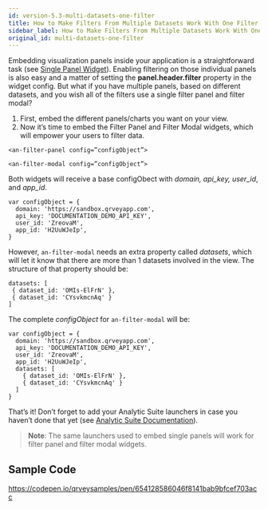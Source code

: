 ```yaml
---
id: version-5.3-multi-datasets-one-filter
title: How to Make Filters From Multiple Datasets Work With One Filter Panel
sidebar_label: How to Make Filters From Multiple Datasets Work With One Filter Panel
original_id: multi-datasets-one-filter
---
```

Embedding visualization panels inside your application is a straightforward task (see 
<a href="/docs/embedding/widgets/analytics/single-panel/">Single Panel Widget</a>). Enabling filtering on those individual panels is also easy and a matter of setting the **panel.header.filter** property in the widget config. 
But what if you have multiple panels, based on different datasets, and you wish all of the filters use a single filter panel and filter modal? 

1. First, embed the different panels/charts you want on your view. 
2. Now it’s time to embed the Filter Panel and Filter Modal widgets, which will empower your users to filter data. 

```<an-filter-panel config=”configObject”> ```

```<an-filter-modal config=”configObject”>```

Both widgets will receive a base configObect with *domain, api_key, user_id*, and *app_id*. 

```
var configObject = {
  domain: 'https://sandbox.qrveyapp.com',
  api_key: 'DOCUMENTATION_DEMO_API_KEY',
  user_id: 'ZreovaM',
  app_id: 'H2UuWJeIp',
}
```
However,  ```an-filter-modal``` needs an extra property called *datasets*, which will let it know that there are more than 1 datasets involved in the view. The structure of that property should be:

```
datasets: [
 { dataset_id: 'OMIs-ElFrN' },
 { dataset_id: 'CYsvkmcnAq' }
]
```



The complete *configObject* for ```an-filter-modal``` will be:

```
var configObject = {
  domain: 'https://sandbox.qrveyapp.com',
  api_key: 'DOCUMENTATION_DEMO_API_KEY',
  user_id: 'ZreovaM',
  app_id: 'H2UuWJeIp',
  datasets: [
    { dataset_id: 'OMIs-ElFrN' },
    { dataset_id: 'CYsvkmcnAq' }
  ]
}
```

That’s it!
Don’t forget to add your Analytic Suite launchers in case you haven’t done that yet (see <a href="/docs/embedding/widgets/analytics/analytic-suite/">Analytic Suite Documentation</a>). 

>**Note**: The same launchers used to embed single panels will work for filter panel and filter modal widgets.

## Sample Code
https://codepen.io/qrveysamples/pen/654128586046f8141bab9bfcef703acc




